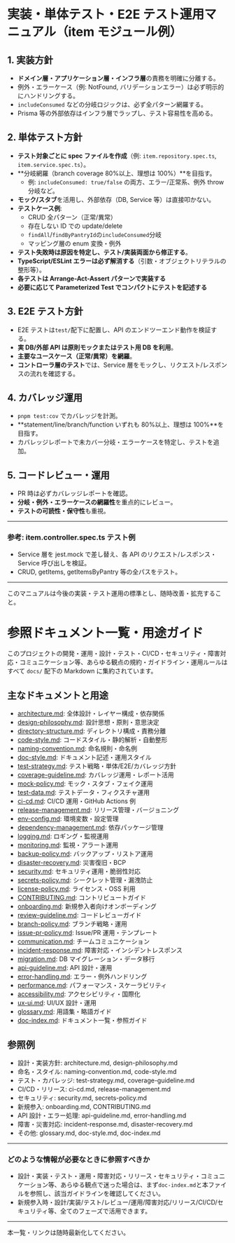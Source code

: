 # 実装・単体テスト・E2E テスト運用マニュアル（item モジュール例）

## 1. 実装方針

- **ドメイン層・アプリケーション層・インフラ層**の責務を明確に分離する。
- 例外・エラーケース（例: NotFound, バリデーションエラー）は必ず明示的にハンドリングする。
- `includeConsumed` などの分岐ロジックは、必ず全パターン網羅する。
- Prisma 等の外部依存はインフラ層でラップし、テスト容易性を高める。

## 2. 単体テスト方針

- **テスト対象ごとに spec ファイルを作成**（例: `item.repository.spec.ts`, `item.service.spec.ts`）。
- **分岐網羅（branch coverage 80%以上、理想は 100%）**を目指す。
  - 例: `includeConsumed: true/false` の両方、エラー/正常系、例外 throw 分岐など。
- **モック/スタブ**を活用し、外部依存（DB, Service 等）は直接叩かない。
- **テストケース例**:
  - CRUD 全パターン（正常/異常）
  - 存在しない ID での update/delete
  - `findAll`/`findByPantryId`の`includeConsumed`分岐
  - マッピング層の enum 変換・例外
- **テスト失敗時は原因を特定し、テスト/実装両面から修正する**。
- **TypeScript/ESLint エラーは必ず解消する**（引数・オブジェクトリテラルの整形等）。
- **各テストは Arrange-Act-Assert パターンで実装する**
- **必要に応じて Parameterized Test でコンパクトにテストを記述する**

## 3. E2E テスト方針

- E2E テストは`test/`配下に配置し、API のエンドツーエンド動作を検証する。
- **実 DB/外部 API は原則モックまたはテスト用 DB を利用**。
- **主要なユースケース（正常/異常）を網羅**。
- **コントローラ層のテスト**では、Service 層をモックし、リクエスト/レスポンスの流れを確認する。

## 4. カバレッジ運用

- `pnpm test:cov` でカバレッジを計測。
- **statement/line/branch/function いずれも 80%以上、理想は 100%**を目指す。
- カバレッジレポートで未カバー分岐・エラーケースを特定し、テストを追加。

## 5. コードレビュー・運用

- PR 時は必ずカバレッジレポートを確認。
- **分岐・例外・エラーケースの網羅性**を重点的にレビュー。
- **テストの可読性・保守性**も重視。

---

### 参考: item.controller.spec.ts テスト例

- Service 層を jest.mock で差し替え、各 API のリクエスト/レスポンス・Service 呼び出しを検証。
- CRUD, getItems, getItemsByPantry 等の全パスをテスト。

---

このマニュアルは今後の実装・テスト運用の標準とし、随時改善・拡充すること。

# 参照ドキュメント一覧・用途ガイド

このプロジェクトの開発・運用・設計・テスト・CI/CD・セキュリティ・障害対応・コミュニケーション等、あらゆる観点の規約・ガイドライン・運用ルールはすべて `docs/` 配下の Markdown に集約されています。

## 主なドキュメントと用途

- [architecture.md](../docs/architecture.md): 全体設計・レイヤー構成・依存関係
- [design-philosophy.md](../docs/design-philosophy.md): 設計思想・原則・意思決定
- [directory-structure.md](../docs/directory-structure.md): ディレクトリ構成・責務分離
- [code-style.md](../docs/code-style.md): コードスタイル・静的解析・自動整形
- [naming-convention.md](../docs/naming-convention.md): 命名規則・命名例
- [doc-style.md](../docs/doc-style.md): ドキュメント記述・運用スタイル
- [test-strategy.md](../docs/test-strategy.md): テスト戦略・単体/E2E/カバレッジ方針
- [coverage-guideline.md](../docs/coverage-guideline.md): カバレッジ運用・レポート活用
- [mock-policy.md](../docs/mock-policy.md): モック・スタブ・フェイク運用
- [test-data.md](../docs/test-data.md): テストデータ・フィクスチャ運用
- [ci-cd.md](../docs/ci-cd.md): CI/CD 運用・GitHub Actions 例
- [release-management.md](../docs/release-management.md): リリース管理・バージョニング
- [env-config.md](../docs/env-config.md): 環境変数・設定管理
- [dependency-management.md](../docs/dependency-management.md): 依存パッケージ管理
- [logging.md](../docs/logging.md): ロギング・監視運用
- [monitoring.md](../docs/monitoring.md): 監視・アラート運用
- [backup-policy.md](../docs/backup-policy.md): バックアップ・リストア運用
- [disaster-recovery.md](../docs/disaster-recovery.md): 災害復旧・BCP
- [security.md](../docs/security.md): セキュリティ運用・脆弱性対応
- [secrets-policy.md](../docs/secrets-policy.md): シークレット管理・漏洩防止
- [license-policy.md](../docs/license-policy.md): ライセンス・OSS 利用
- [CONTRIBUTING.md](../docs/CONTRIBUTING.md): コントリビュートガイド
- [onboarding.md](../docs/onboarding.md): 新規参入者向けオンボーディング
- [review-guideline.md](../docs/review-guideline.md): コードレビューガイド
- [branch-policy.md](../docs/branch-policy.md): ブランチ戦略・運用
- [issue-pr-policy.md](../docs/issue-pr-policy.md): Issue/PR 運用・テンプレート
- [communication.md](../docs/communication.md): チームコミュニケーション
- [incident-response.md](../docs/incident-response.md): 障害対応・インシデントレスポンス
- [migration.md](../docs/migration.md): DB マイグレーション・データ移行
- [api-guideline.md](../docs/api-guideline.md): API 設計・運用
- [error-handling.md](../docs/error-handling.md): エラー・例外ハンドリング
- [performance.md](../docs/performance.md): パフォーマンス・スケーラビリティ
- [accessibility.md](../docs/accessibility.md): アクセシビリティ・国際化
- [ux-ui.md](../docs/ux-ui.md): UI/UX 設計・運用
- [glossary.md](../docs/glossary.md): 用語集・略語ガイド
- [doc-index.md](../docs/doc-index.md): ドキュメント一覧・参照ガイド

## 参照例

- 設計・実装方針: architecture.md, design-philosophy.md
- 命名・スタイル: naming-convention.md, code-style.md
- テスト・カバレッジ: test-strategy.md, coverage-guideline.md
- CI/CD・リリース: ci-cd.md, release-management.md
- セキュリティ: security.md, secrets-policy.md
- 新規参入: onboarding.md, CONTRIBUTING.md
- API 設計・エラー処理: api-guideline.md, error-handling.md
- 障害・災害対応: incident-response.md, disaster-recovery.md
- その他: glossary.md, doc-style.md, doc-index.md

---

### どのような情報が必要なときに参照すべきか

- 設計・実装・テスト・運用・障害対応・リリース・セキュリティ・コミュニケーション等、あらゆる観点で迷った場合は、まず`doc-index.md`と本ファイルを参照し、該当ガイドラインを確認してください。
- 新規参入時・設計/実装/テスト/レビュー/運用/障害対応/リリース/CI/CD/セキュリティ等、全てのフェーズで活用できます。

---

本一覧・リンクは随時最新化してください。
